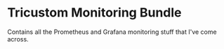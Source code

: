 # Tricustom Monitoring Bundle
Contains all the Prometheus and Grafana monitoring stuff that I've come across.
